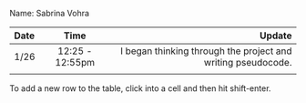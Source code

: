 Name: Sabrina Vohra

| Date |      Time       |                                                         Update |
|:-----|:---------------:|---------------------------------------------------------------:|
| 1/26 | 12:25 - 12:55pm |   I began thinking through the project and writing pseudocode. |
|      |                 |                                                                |


To add a new row to the table, click into a cell and then hit shift-enter.